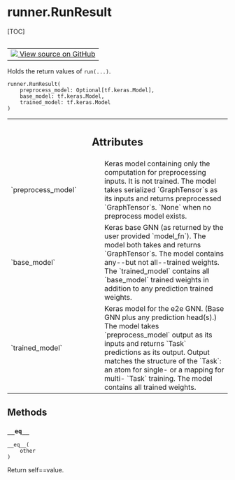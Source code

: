 <!-- lint-g3mark -->

# runner.RunResult

[TOC]

<!-- Insert buttons and diff -->

<table class="tfo-notebook-buttons tfo-api nocontent" align="left">
<td>
  <a target="_blank" href="https://github.com/tensorflow/gnn/tree/master/tensorflow_gnn/runner/interfaces.py#L51-L73">
    <img src="https://www.tensorflow.org/images/GitHub-Mark-32px.png" />
    View source on GitHub
  </a>
</td>
</table>

Holds the return values of `run(...)`.

<pre class="devsite-click-to-copy prettyprint lang-py tfo-signature-link">
<code>runner.RunResult(
    preprocess_model: Optional[tf.keras.Model],
    base_model: tf.keras.Model,
    trained_model: tf.keras.Model
)
</code></pre>

<!-- Placeholder for "Used in" -->

<!-- Tabular view -->

 <table class="responsive fixed orange">
<colgroup><col width="214px"><col></colgroup>
<tr><th colspan="2"><h2 class="add-link">Attributes</h2></th></tr>

<tr>
<td>
`preprocess_model`<a id="preprocess_model"></a>
</td>
<td>
Keras model containing only the computation for
preprocessing inputs. It is not trained. The model takes serialized
`GraphTensor`s as its inputs and returns preprocessed `GraphTensor`s.
`None` when no preprocess model exists.
</td>
</tr><tr>
<td>
`base_model`<a id="base_model"></a>
</td>
<td>
Keras base GNN (as returned by the user provided `model_fn`).
The model both takes and returns `GraphTensor`s. The model contains
any--but not all--trained weights. The `trained_model` contains all
`base_model` trained weights in addition to any prediction trained
weights.
</td>
</tr><tr>
<td>
`trained_model`<a id="trained_model"></a>
</td>
<td>
Keras model for the e2e GNN. (Base GNN plus any prediction
head(s).) The model takes `preprocess_model` output as its inputs and
returns `Task` predictions as its output. Output matches the structure of
the `Task`: an atom for single- or a mapping for multi- `Task` training.
The model contains all trained weights.
</td>
</tr>
</table>

## Methods

<h3 id="__eq__"><code>__eq__</code></h3>

<pre class="devsite-click-to-copy prettyprint lang-py tfo-signature-link">
<code>__eq__(
    other
)
</code></pre>

Return self==value.
